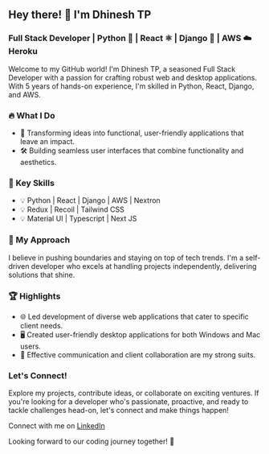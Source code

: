 ## Hey there! 👋 I'm Dhinesh TP

### Full Stack Developer | Python 🐍 | React ⚛️ | Django 🎸 | AWS ☁️ Heroku

Welcome to my GitHub world! I'm Dhinesh TP, a seasoned Full Stack Developer with a passion for crafting robust web and desktop applications. With 5 years of hands-on experience, I'm skilled in Python, React, Django, and AWS.

### 🔥 What I Do
- 🚀 Transforming ideas into functional, user-friendly applications that leave an impact.
- 🛠️ Building seamless user interfaces that combine functionality and aesthetics.

### 💼 Key Skills
- 💡 Python | React | Django | AWS | Nextron
- 💡 Redux | Recoil | Tailwind CSS
- 💡 Material UI | Typescript | Next JS

### 🌟 My Approach
I believe in pushing boundaries and staying on top of tech trends. I'm a self-driven developer who excels at handling projects independently, delivering solutions that shine.

### 🏆 Highlights
- 🌐 Led development of diverse web applications that cater to specific client needs.
- 🖥️ Created user-friendly desktop applications for both Windows and Mac users.
- 💬 Effective communication and client collaboration are my strong suits.

### Let's Connect!
Explore my projects, contribute ideas, or collaborate on exciting ventures. If you're looking for a developer who's passionate, proactive, and ready to tackle challenges head-on, let's connect and make things happen!

Connect with me on [LinkedIn](https://www.linkedin.com/in/imdhineshtp) 

Looking forward to our coding journey together! 🚀
